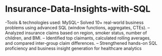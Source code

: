# Insurance-Data-Insights-with-SQL
-Tools & technologies used: MySQL– Solved 10+ real-world business problems using advanced SQL (window functions, aggregates, CTEs).
– Analyzed insurance claims based on region, smoker status, number of children, and BMI.
– Identified top claimants, calculated rolling averages, and compared inter-group claim differences.
– Strengthened hands-on SQL proficiency and business insight generation for healthcare analytics
